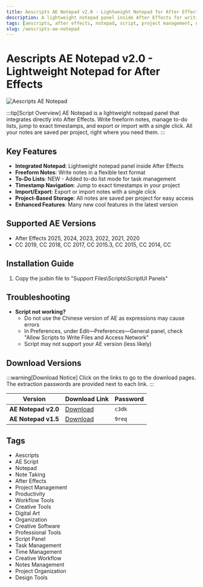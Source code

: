 ```yaml
---
title: Aescripts AE Notepad v2.0 - Lightweight Notepad for After Effects
description: A lightweight notepad panel inside After Effects for writing notes, managing to-do lists, jumping to timestamps, and exporting/importing with a single click. All notes are saved per project.
tags: [aescripts, after effects, notepad, script, project management, note taking, ae plugin, productivity]
slug: /aescripts-ae-notepad
---
```


<!-- Above is frontmatter Part - generated based on content to meet Google SEO requirements, balancing automation efficiency with Google's E-E-A-T principles -->

# Aescripts AE Notepad v2.0 - Lightweight Notepad for After Effects

![Aescripts AE Notepad](https://www.gfxcamp.com/wp-content/uploads/2025/04/AE-Notepad.jpg)

:::tip[Script Overview]
AE Notepad is a lightweight notepad panel that integrates directly into After Effects. Write freeform notes, manage to-do lists, jump to exact timestamps, and export or import with a single click. All your notes are saved per project, right where you need them.
:::

## Key Features

- **Integrated Notepad**: Lightweight notepad panel inside After Effects
- **Freeform Notes**: Write notes in a flexible text format
- **To-Do Lists**: NEW - Added to-do list mode for task management
- **Timestamp Navigation**: Jump to exact timestamps in your project
- **Import/Export**: Export or import notes with a single click
- **Project-Based Storage**: All notes are saved per project for easy access
- **Enhanced Features**: Many new cool features in the latest version

## Supported AE Versions

- After Effects 2025, 2024, 2023, 2022, 2021, 2020
- CC 2019, CC 2018, CC 2017, CC 2015.3, CC 2015, CC 2014, CC

## Installation Guide

1. Copy the jsxbin file to "Support Files\\Scripts\\ScriptUI Panels"

## Troubleshooting

- **Script not working?**
  - Do not use the Chinese version of AE as expressions may cause errors
  - In Preferences, under Edit—Preferences—General panel, check "Allow Scripts to Write Files and Access Network"
  - Script may not support your AE version (less likely)

## Download Versions

:::warning[Download Notice]
Click on the links to go to the download pages. The extraction passwords are provided next to each link.
:::

| Version | Download Link | Password |
|---------|---------------|----------|
| **AE Notepad v2.0** | [Download](https://pan.baidu.com/s/1GLwOJ7OGEFZm07IqxcIWiw?pwd=c3dk) | `c3dk` |
| **AE Notepad v1.5** | [Download](https://pan.baidu.com/s/13VmgKR5czo7-7l1n0N6oeQ?pwd=9req) | `9req` |

## Tags

- Aescripts
- AE Script
- Notepad
- Note Taking
- After Effects
- Project Management
- Productivity
- Workflow Tools
- Creative Tools
- Digital Art
- Organization
- Creative Software
- Professional Tools
- Script Panel
- Task Management
- Time Management
- Creative Workflow
- Notes Management
- Project Organization
- Design Tools